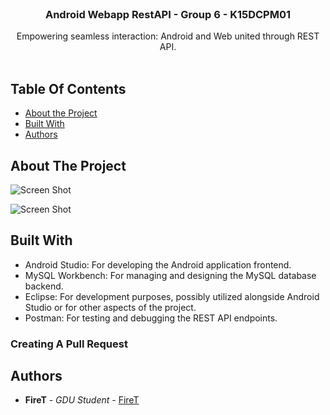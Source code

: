 <br/>
<p align="center">
  <h3 align="center">Android Webapp RestAPI -  Group 6 - K15DCPM01 </h3>

  <p align="center">
    Empowering seamless interaction: Android and Web united through REST API.
    <br/>
    <br/>
  </p>
</p>



## Table Of Contents

* [About the Project](#about-the-project)
* [Built With](#built-with)
* [Authors](#authors)

## About The Project

![Screen Shot](https://i.imgur.com/NaF4cDk.png)

![Screen Shot](https://i.imgur.com/dWoVcaV.png)


## Built With

- Android Studio: For developing the Android application frontend.
- MySQL Workbench: For managing and designing the MySQL database backend.
- Eclipse: For development purposes, possibly utilized alongside Android Studio or for other aspects of the project.
- Postman: For testing and debugging the REST API endpoints.

### Creating A Pull Request



## Authors

* **FireT** - *GDU Student* - [FireT](https://github.com/firetofficial) 

